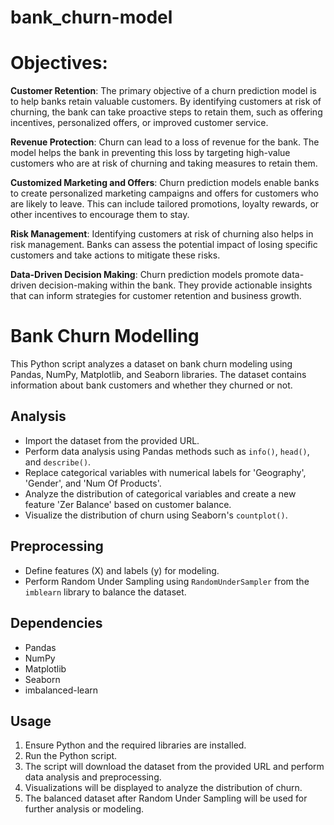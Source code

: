 # bank_churn-model

# Objectives:

**Customer Retention**: The primary objective of a churn prediction model is to help banks retain valuable customers. By identifying customers at risk of churning, the bank can take proactive steps to retain them, such as offering incentives, personalized offers, or improved customer service.

**Revenue Protection**: Churn can lead to a loss of revenue for the bank. The model helps the bank in preventing this loss by targeting high-value customers who are at risk of churning and taking measures to retain them.

**Customized Marketing and Offers**: Churn prediction models enable banks to create personalized marketing campaigns and offers for customers who are likely to leave. This can include tailored promotions, loyalty rewards, or other incentives to encourage them to stay.

**Risk Management**: Identifying customers at risk of churning also helps in risk management. Banks can assess the potential impact of losing specific customers and take actions to mitigate these risks.

**Data-Driven Decision Making**: Churn prediction models promote data-driven decision-making within the bank. They provide actionable insights that can inform strategies for customer retention and business growth.
# Bank Churn Modelling

This Python script analyzes a dataset on bank churn modeling using Pandas, NumPy, Matplotlib, and Seaborn libraries. The dataset contains information about bank customers and whether they churned or not.

## Analysis

- Import the dataset from the provided URL.
- Perform data analysis using Pandas methods such as `info()`, `head()`, and `describe()`.
- Replace categorical variables with numerical labels for 'Geography', 'Gender', and 'Num Of Products'.
- Analyze the distribution of categorical variables and create a new feature 'Zer Balance' based on customer balance.
- Visualize the distribution of churn using Seaborn's `countplot()`.

## Preprocessing

- Define features (X) and labels (y) for modeling.
- Perform Random Under Sampling using `RandomUnderSampler` from the `imblearn` library to balance the dataset.

## Dependencies

- Pandas
- NumPy
- Matplotlib
- Seaborn
- imbalanced-learn

## Usage

1. Ensure Python and the required libraries are installed.
2. Run the Python script.
3. The script will download the dataset from the provided URL and perform data analysis and preprocessing.
4. Visualizations will be displayed to analyze the distribution of churn.
5. The balanced dataset after Random Under Sampling will be used for further analysis or modeling.

